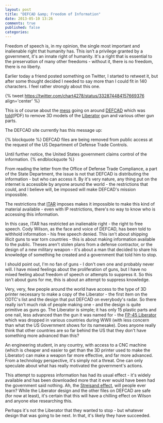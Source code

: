 ```yaml
---
layout: post
title: "DEFCAD &amp; Freedom of Information"
date: 2013-05-10 13:26
comments: true
published: false
categories: 
---
```


Freedom of speech is, in my opinion, the single most important and inalienable right that humanity has. This isn't a privilege granted by a government, it's an innate right of humanity. It's a right that is essential to the preservation of many other freedoms - without it, there is no freedom, there is no liberty.

Earlier today a friend posted something on Twitter, I started to retweet it, but after some thought decided I needed to say more than I could fit in 140 characters. I feel rather strongly about this one.

{% tweet https://twitter.com/chart4278/status/332874484157669376 align='center' %}

This is of course about the [mess](http://www.bbc.co.uk/news/technology-22478310) going on around [DEFCAD](http://defcad.org/) which was [told](https://s3.amazonaws.com/s3.documentcloud.org/documents/698703/usds-letter-to-defense-distributed.pdf)(PDF) to remove 3D models of the [Liberator](http://www.forbes.com/sites/andygreenberg/2013/05/05/meet-the-liberator-test-firing-the-worlds-first-fully-3d-printed-gun/) gun and various other gun parts.

The DEFCAD site currently has this message up:

{% blockquote %}
DEFCAD files are being removed from public access at the request of the US Department of Defense Trade Controls.

Until further notice, the United States government claims control of the information.
{% endblockquote %}

From reading the letter from the Office of Defense Trade Compliance, a part of the State Department, the issue is not that DEFCAD is distributing the information - but who can access it. By it's very nature, any thing put on the internet is accessible by anyone around the world - the restrictions that could, and I believe will, be imposed will make DEFCAD's mission impossible.

The restrictions that [ITAR](http://en.wikipedia.org/wiki/International_Traffic_in_Arms_Regulations) imposes makes it impossible to make this kind of material available - even with IP restrictions, there's no way to know who is accessing this information.

In this case, ITAR has restricted an inalienable right - the right to free speech. Cody Wilson, as the face and voice of DEFCAD, has been told to withhold information - his free speech denied. This isn't about shipping illicit guns to war torn countries - this is about making information available to the public. Theses aren't stolen plans from a defense contractor, or the design of a new military weapon - it's about a man that decided to share his knowledge of something he created and a government that told him to stop.

I should point out, I'm no fan of guns - I don't own one and probably never will. I have mixed feelings about the proliferation of guns, but I have no mixed feeling about freedom of speech or attempts to suppress it. So this isn't about guns for me, this is about an attempt to suppress knowledge.

Very, very, few people around the world have access to the type of 3D printer necessary to make a copy of the Liberator - the first item on the ODTC's list and the design that put DEFCAD on everybody's radar. So there really isn't much risk of people making one - and the design is quite primitive as guns go. The Liberator is simple; it has only 15 plastic parts and one nail, less advanced than the gun it was named for - the [FP-45 Liberator](http://en.wikipedia.org/wiki/FP-45_Liberator) which was dropped in various countries during WWII (with less concern than what the US Government shows for its namesake). Does anyone really think that other countries are so far behind the US that they don't have something more advanced than this?

An engineering student, in any country, with access to a CNC machine (which is cheaper and easier to get than the 3D printer used to make the Liberator) can make a weapon far more effective, and far more advanced. From a technology perspective, it's simply not a threat. One can only speculate about what has really motivated the government's actions.

This attempt to suppress information has had its usual effect - it's widely available and has been downloaded more that it ever would have been had the government said nothing. Ah, the [Streisand effect](http://en.wikipedia.org/wiki/Streisand_effect), will people ever learn? While the Liberator design and the other files on DEFCAD are safe (for now at least), it's certain that this will have a chilling effect on Wilson and anyone else researching this.

Perhaps it's not the Liberator that they wanted to stop - but whatever design that was going to be next. In that, it's likely they have succeeded.
